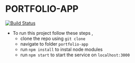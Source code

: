 # PORTFOLIO-APP 
[![Build Status](https://travis-ci.org/dJena/me.svg?branch=master)](https://travis-ci.org/dJena/me)


- To run this project follow these steps , 
  - clone the repo using `git clone`
  - navigate to folder `portfolio-app`
  - run `npm install` to instal node modules
  - run `npm start` to start the service on `localhost:3000`
    

